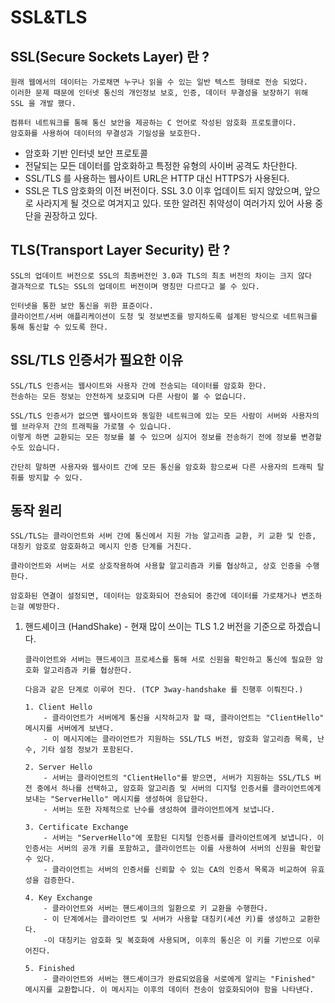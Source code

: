 # SSL&TLS

## SSL(Secure Sockets Layer) 란 ?
```
원래 웹에서의 데이터는 가로채면 누구나 읽을 수 있는 일반 텍스트 형태로 전송 되었다.
이러한 문제 때문에 인터넷 통신의 개인정보 보호, 인증, 데이터 무결성을 보장하기 위해 SSL 을 개발 했다.

컴퓨터 네트워크를 통해 통신 보안을 제공하는 C 언어로 작성된 암호화 프로토콜이다.
암호화를 사용하여 데이터의 무결성과 기밀성을 보호한다.
```
- 암호화 기반 인터넷 보안 프로토콜
- 전달되는 모든 데이터를 암호화하고 특정한 유형의 사이버 공격도 차단한다.
- SSL/TLS 를 사용하는 웹사이트 URL은 HTTP 대신 HTTPS가 사용된다.
- SSL은 TLS 암호화의 이전 버전이다. SSL 3.0 이후 업데이트 되지 않았으며, 앞으로 사라지게 될 것으로 여겨지고 있다. 또한 알려진 취약성이 여러가지 있어 사용 중단을 권장하고 있다.

## TLS(Transport Layer Security) 란 ?
```
SSL의 업데이트 버전으로 SSL의 최종버전인 3.0과 TLS의 최초 버전의 차이는 크지 않다
결과적으로 TLS는 SSL의 업데이트 버전이며 명칭만 다르다고 볼 수 있다.

인터넷을 통한 보안 통신을 위한 표준이다.
클라이언트/서버 애플리케이션이 도청 및 정보변조를 방지하도록 설계된 방식으로 네트워크를 통해 통신할 수 있도록 한다.
```

## SSL/TLS 인증서가 필요한 이유
```
SSL/TLS 인증서는 웹사이트와 사용자 간에 전송되는 데이터를 암호화 한다.
전송하는 모든 정보는 안전하게 보호되며 다른 사람이 볼 수 없습니다.

SSL/TLS 인증서가 없으면 웹사이트와 동일한 네트워크에 있는 모든 사람이 서버와 사용자의 웹 브라우저 간의 트래픽을 가로챌 수 있습니다.
이렇게 하면 교환되는 모든 정보를 볼 수 있으며 심지어 정보를 전송하기 전에 정보를 변경할 수도 있습니다.

간단히 말하면 사용자와 웹사이트 간에 모든 통신을 암호화 함으로써 다른 사용자의 트래픽 탈취를 방지할 수 있다.
```

## 동작 원리 
```
SSL/TLS는 클라이언트와 서버 간에 통신에서 지원 가능 알고리즘 교환, 키 교환 및 인증, 대칭키 암호로 암호화하고 메시지 인증 단계를 거친다.

클라이언트와 서버는 서로 상호작용하여 사용할 알고리즘과 키를 협상하고, 상호 인증을 수행한다.

암호화된 연결이 설정되면, 데이터는 암호화되어 전송되어 중간에 데이터를 가로채거나 변조하는걸 예방한다.
```
1. 핸드셰이크 (HandShake) - 현재 많이 쓰이는 TLS 1.2 버전을 기준으로 하겠습니다.
    ```
    클라이언트와 서버는 핸드셰이크 프로세스를 통해 서로 신원을 확인하고 통신에 필요한 암호화 알고리즘과 키를 협상한다.

    다음과 같은 단계로 이루어 진다. (TCP 3way-handshake 를 진행후 이뤄진다.)

    1. Client Hello
        - 클라이언트가 서버에게 통신을 시작하고자 할 때, 클라이언트는 "ClientHello" 메시지를 서버에게 보낸다.
        - 이 메시지에는 클라이언트가 지원하는 SSL/TLS 버전, 암호화 알고리즘 목록, 난수, 기타 설정 정보가 포함된다.

    2. Server Hello
        - 서버는 클라이언트의 "ClientHello"를 받으면, 서버가 지원하는 SSL/TLS 버전 중에서 하나를 선택하고, 암호화 알고리즘 및 서버의 디지털 인증서를 클라이언트에게 보내는 "ServerHello" 메시지를 생성하여 응답한다.
        - 서버는 또한 자체적으로 난수를 생성하여 클라이언트에게 보냅니다.

    3. Certificate Exchange
        - 서버는 "ServerHello"에 포함된 디지털 인증서를 클라이언트에게 보냅니다. 이 인증서는 서버의 공개 키를 포함하고, 클라이언트는 이를 사용하여 서버의 신원을 확인할 수 있다.
        - 클라이언트는 서버의 인증서를 신뢰할 수 있는 CA의 인증서 목록과 비교하여 유효성을 검증한다.

    4. Key Exchange 
        - 클라이언트와 서버는 핸드셰이크의 일환으로 키 교환을 수행한다.
        - 이 단계에서는 클라이언트 및 서버가 사용할 대칭키(세션 키)를 생성하고 교환한다.
        -이 대칭키는 암호화 및 복호화에 사용되며, 이후의 통신은 이 키를 기반으로 이루어진다.

    5. Finished
        - 클라이언트와 서버는 핸드셰이크가 완료되었음을 서로에게 알리는 "Finished" 메시지를 교환합니다. 이 메시지는 이후의 데이터 전송이 암호화되어야 함을 나타낸다.
    ```